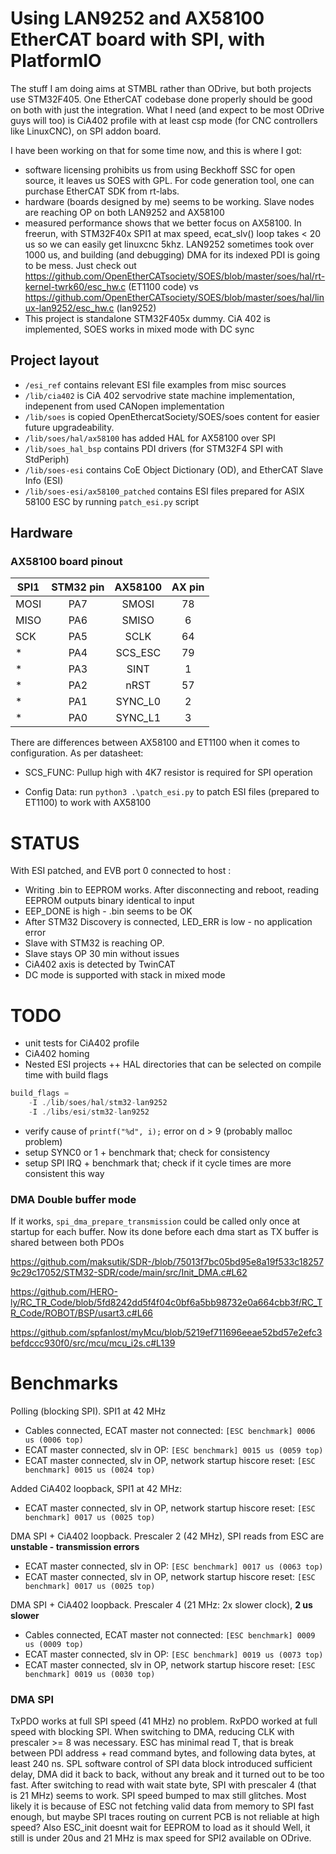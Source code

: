 # Using LAN9252 and AX58100 EtherCAT board with SPI, with PlatformIO

The stuff I am doing aims at STMBL rather than ODrive, but both projects use STM32F405. One EtherCAT codebase done properly should be good on both with just the integration.
What I need (and expect to be most ODrive guys will too) is CiA402 profile with at least csp mode (for CNC controllers like LinuxCNC), on SPI addon board.


I have been working on that for some time now, and this is where I got:
- software licensing prohibits us from using Beckhoff SSC for open source, it leaves us SOES with GPL. For code generation tool, one can purchase EtherCAT SDK from rt-labs.
- hardware (boards designed by me) seems to be working. Slave nodes are reaching OP on both LAN9252 and AX58100
- measured performance shows that we better focus on AX58100. In freerun, with STM32F40x SPI1 at max speed, ecat_slv() loop takes < 20 us so we can easily get linuxcnc 5khz. LAN9252 sometimes took over 1000 us, and building (and debugging) DMA for its indexed PDI is going to be mess. 
Just check out https://github.com/OpenEtherCATsociety/SOES/blob/master/soes/hal/rt-kernel-twrk60/esc_hw.c (ET1100 code) vs https://github.com/OpenEtherCATsociety/SOES/blob/master/soes/hal/linux-lan9252/esc_hw.c (lan9252)
- This project is standalone STM32F405x dummy. CiA 402 is implemented, SOES works in mixed mode with DC sync

## Project layout 

- `/esi_ref` contains relevant ESI file examples from misc sources
- `/lib/cia402` is CiA 402 servodrive state machine implementation, indepenent from used CANopen implementation
- `/lib/soes` is copied OpenEthercatSociety/SOES/soes content for easier future upgradeability.
- `/lib/soes/hal/ax58100` has added HAL for AX58100 over SPI
- `/lib/soes_hal_bsp` contains PDI drivers (for STM32F4 SPI with StdPeriph)
- `/lib/soes-esi` contains CoE Object Dictionary (OD), and EtherCAT Slave Info (ESI)
- `/lib/soes-esi/ax58100_patched` contains ESI files prepared for ASIX 58100 ESC by running `patch_esi.py` script


## Hardware

### AX58100 board pinout

| SPI1 | STM32 pin | AX58100 | AX pin | 
| ---- |:---------:|:-------:|:------:|
| MOSI |  PA7      | SMOSI   |   78   |
| MISO |  PA6      | SMISO   |   6    |
| SCK  |  PA5      | SCLK    |   64   |
| *    |  PA4      | SCS_ESC |   79   |
| *    |  PA3      | SINT    |   1    |
| *    |  PA2      | nRST    |   57   |
| *    |  PA1      | SYNC_L0 |   2    |
| *    |  PA0      | SYNC_L1 |   3    |


There are differences between AX58100 and ET1100 when it comes to configuration. As per datasheet:

- SCS_FUNC: Pullup high with 4K7 resistor is required for SPI operation

- Config Data: run `python3 .\patch_esi.py` to patch ESI files (prepared to ET1100) to work with AX58100


# STATUS

With ESI patched, and EVB port 0 connected to host :

- Writing .bin to EEPROM works. After disconnecting and reboot, reading EEPROM outputs binary identical to input
- EEP_DONE is high - .bin seems to be OK
- After STM32 Discovery is connected, LED_ERR is low - no application error
- Slave with STM32 is reaching OP.
- Slave stays OP 30 min without issues
- CiA402 axis is detected by TwinCAT
- DC mode is supported with stack in mixed mode


# TODO

- unit tests for CiA402 profile
- CiA402 homing
- Nested ESI projects ++ HAL directories that can be selected on compile time with build flags
```c
build_flags = 
    -I ./lib/soes/hal/stm32-lan9252
    -I ./libs/esi/stm32-lan9252
```
- verify cause of `printf("%d", i);` error on d > 9 (probably malloc problem)
- setup SYNC0 or 1 + benchmark that; check for consistency
- setup SPI IRQ + benchmark that; check if it cycle times are more consistent this way


### DMA Double buffer mode

If it works, `spi_dma_prepare_transmission` could be called only once at startup for each buffer. Now its done before each dma start as TX buffer is shared between both PDOs

https://github.com/maksutik/SDR-/blob/75013f7bc05bd95e8a19f533c182579c29c17052/STM32-SDR/code/main/src/Init_DMA.c#L62

https://github.com/HERO-ly/RC_TR_Code/blob/5fd8242dd5f4f04c0bf6a5bb98732e0a664cbb3f/RC_TR_Code/ROBOT/BSP/usart3.c#L66

https://github.com/spfanlost/myMcu/blob/5219ef711696eeae52bd57e2efc3befdccc930f0/src/mcu/mcu_i2s.c#L139


# Benchmarks

Polling (blocking SPI). SPI1 at 42 MHz

- Cables connected, ECAT master not connected: `[ESC benchmark] 0006 us (0006 top)`
- ECAT master connected, slv in OP: `[ESC benchmark] 0015 us (0059 top)`
- ECAT master connected, slv in OP, network startup hiscore reset: `[ESC benchmark] 0015 us (0024 top)`

Added CiA402 loopback, SPI1 at 42 MHz:

- ECAT master connected, slv in OP, network startup hiscore reset: `[ESC benchmark] 0017 us (0025 top)`

DMA SPI + CiA402 loopback. Prescaler 2 (42 MHz), SPI reads from ESC are **unstable - transmission errors**

- ECAT master connected, slv in OP: `[ESC benchmark] 0017 us (0063 top)`
- ECAT master connected, slv in OP, network startup hiscore reset: `[ESC benchmark] 0017 us (0025 top)`

DMA SPI + CiA402 loopback. Prescaler 4 (21 MHz: 2x slower clock), **2 us slower**

- Cables connected, ECAT master not connected: `[ESC benchmark] 0009 us (0009 top)`
- ECAT master connected, slv in OP: `[ESC benchmark] 0019 us (0073 top)`
- ECAT master connected, slv in OP, network startup hiscore reset: `[ESC benchmark] 0019 us (0030 top)`

### DMA SPI

TxPDO works at full SPI speed (41 MHz) no problem. RxPDO worked at full speed with blocking SPI. 
When switching to DMA, reducing CLK with prescaler >= 8 was necessary. ESC has minimal read T, that is break between PDI address + read command bytes, and following data bytes, at least 240 ns. SPL software control of SPI data block introduced sufficient delay, DMA did it back to back, without any break and it turned out to be too fast.
After switching to read with wait state byte, SPI with prescaler 4 (that is 21 MHz) seems to work. SPI speed bumped to max still glitches. Most likely it is because of ESC not fetching valid data from memory to SPI fast enough, but maybe SPI traces routing on current PCB is not reliable at high speed? Also ESC_init doesnt wait for EEPROM to load as it should 
Well, it still is under 20us and 21 MHz is max speed for SPI2 available on ODrive.
